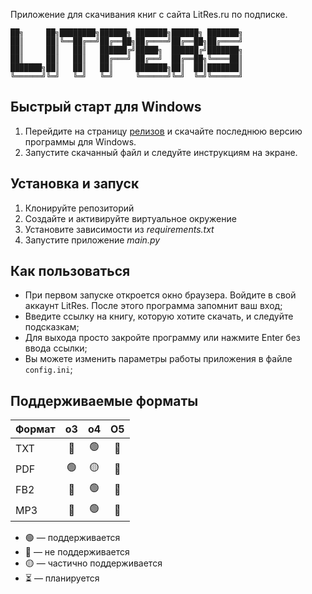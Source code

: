 Приложение для скачивания книг с сайта LitRes.ru по подписке.

```
██╗     ██╗████████╗██████╗ ███████╗██████╗ ███████╗
██║     ██║╚══██╔══╝██╔══██╗██╔════╝██╔══██╗██╔════╝
██║     ██║   ██║   ██████╔╝█████╗  ██████╔╝███████╗
██║     ██║   ██║   ██╔═══╝ ██╔══╝  ██╔══██╗╚════██║
███████╗██║   ██║   ██║     ███████╗██║  ██║███████║
╚══════╝╚═╝   ╚═╝   ╚═╝     ╚══════╝╚═╝  ╚═╝╚══════╝
```

## Быстрый старт для Windows

1. Перейдите на страницу [релизов](https://github.com/SaBog/litres-pdf/releases) и скачайте последнюю версию программы для Windows.
2. Запустите скачанный файл и следуйте инструкциям на экране.

## Установка и запуск

1. Клонируйте репозиторий
2. Создайте и активируйте виртуальное окружение
3. Установите зависимости из *requirements.txt*
4. Запустите приложение *main.py*

## Как пользоваться

- При первом запуске откроется окно браузера. Войдите в свой аккаунт LitRes. После этого программа запомнит ваш вход;
- Введите ссылку на книгу, которую хотите скачать, и следуйте подсказкам;
- Для выхода просто закройте программу или нажмите Enter без ввода ссылки;
- Вы можете изменить параметры работы приложения в файле `config.ini`;

## Поддерживаемые форматы

| Формат | o3 | o4 | O5 |
|--------|:--:|:--:|:--:|
| TXT    | 🔴 | 🟢 | 🔴 |
| PDF    | 🟢 | 🟡 | 🔴 |
| FB2    | 🔴 | 🟢 | 🔴 |
| MP3    | 🔴 | 🟢 | 🔴 |

- 🟢 — поддерживается
- 🔴 — не поддерживается
- 🟡 — частично поддерживается
- ⏳ — планируется